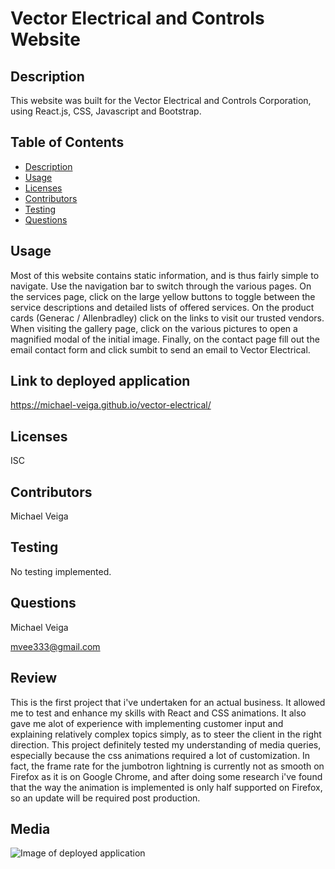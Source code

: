 # Vector Electrical and Controls Website

## Description

This website was built for the Vector Electrical and Controls Corporation, using React.js, CSS, Javascript and Bootstrap.

## Table of Contents

- [Description](#Description)
- [Usage](#Usage)
- [Licenses](#Licenses)
- [Contributors](#Contributors)
- [Testing](#Testing)
- [Questions](#Questions)

## Usage

Most of this website contains static information, and is thus fairly simple to navigate. Use the navigation bar to switch through the various pages. On the services page, click on the large yellow buttons to toggle between the service descriptions and detailed lists of offered services. On the product cards (Generac / Allenbradley) click on the links to visit our trusted vendors. When visiting the gallery page, click on the various pictures to open a magnified modal of the initial image. Finally, on the contact page fill out the email contact form and click sumbit to send an email to Vector Electrical.

## Link to deployed application

https://michael-veiga.github.io/vector-electrical/

## Licenses

ISC

## Contributors

Michael Veiga

## Testing

No testing implemented.

## Questions

Michael Veiga

mvee333@gmail.com

## Review

This is the first project that i've undertaken for an actual business. It allowed me to test and enhance my skills with React and CSS animations. It also gave me alot of experience with implementing customer input and explaining relatively complex topics simply, as to steer the client in the right direction. This project definitely tested my understanding of media queries, especially because the css animations required a lot of customization. In fact, the frame rate for the jumbotron lightning is currently not as smooth on Firefox as it is on Google Chrome, and after doing some research i've found that the way the animation is implemented is only half supported on Firefox, so an update will be required post production.

## Media

![Image of deployed application](https://github.com/Michael-Veiga/vector-electrical/blob/master/src/images/gif/vectorGif.gif?raw=true)
